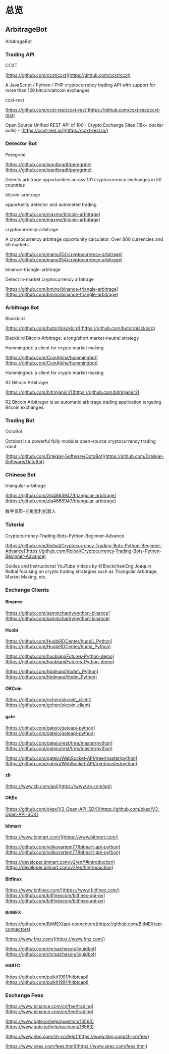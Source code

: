 # 总览

## ArbitrageBot

ArbitrageBot

### Trading API

CCXT

[https://github.com/ccxt/ccxt](https://github.com/ccxt/ccxt)

A JavaScript / Python / PHP cryptocurrency trading API with support for more than 120 bitcoin/altcoin exchanges

ccxt-rest

[https://github.com/ccxt-rest/ccxt-rest](https://github.com/ccxt-rest/ccxt-rest)

Open Source Unified REST API of 100+ Crypto Exchange Sites \(18k+ docker pulls\) - [https://ccxt-rest.io/](https://ccxt-rest.io/)

### Detector Bot

Peregrine

[https://github.com/wardbradt/peregrine](https://github.com/wardbradt/peregrine)

Detects arbitrage opportunities across 131 cryptocurrency exchanges in 50 countries

bitcoin-arbitrage

opportunity detector and automated trading

[https://github.com/maxme/bitcoin-arbitrage](https://github.com/maxme/bitcoin-arbitrage)

cryptocurrency-arbitrage

A cryptocurrency arbitrage opportunity calculator. Over 800 currencies and 50 markets.

[https://github.com/manu354/cryptocurrency-arbitrage](https://github.com/manu354/cryptocurrency-arbitrage)

binance-triangle-arbitrage

Detect in-market cryptocurrency arbitrage

[https://github.com/bmino/binance-triangle-arbitrage](https://github.com/bmino/binance-triangle-arbitrage)

### Arbitrage Bot

Blackbird

[https://github.com/butor/blackbird](https://github.com/butor/blackbird)

Blackbird Bitcoin Arbitrage: a long/short market-neutral strategy

Hummingbot: a client for crypto market making

[https://github.com/CoinAlpha/hummingbot](https://github.com/CoinAlpha/hummingbot)

Hummingbot: a client for crypto market making

R2 Bitcoin Arbitrager

[https://github.com/bitrinjani/r2](https://github.com/bitrinjani/r2)

R2 Bitcoin Arbitrager is an automatic arbitrage trading application targeting Bitcoin exchanges.

### Trading Bot

OctoBot

Octobot is a powerful fully modular open-source cryptocurrency trading robot.

[https://github.com/Drakkar-Software/OctoBot](https://github.com/Drakkar-Software/OctoBot)

### Chinese Bot

triangular-arbitrage

[https://github.com/zlq4863947/triangular-arbitrage](https://github.com/zlq4863947/triangular-arbitrage)

数字货币-三角套利机器人

### Tutorial

Cryptocurrency-Trading-Bots-Python-Beginner-Advance

[https://github.com/Roibal/Cryptocurrency-Trading-Bots-Python-Beginner-Advance](https://github.com/Roibal/Cryptocurrency-Trading-Bots-Python-Beginner-Advance)

Guides and Instructional YouTube Videos by @BlockchainEng Joaquin Roibal focusing on crypto trading strategies such as Triangular Arbitrage, Market Making, etc.

### Exchange Clients

#### Binance

[https://github.com/sammchardy/python-binance](https://github.com/sammchardy/python-binance)

#### Huobi

[https://github.com/HuobiRDCenter/huobi\_Python](https://github.com/HuobiRDCenter/huobi_Python)

[https://github.com/huobiapi/Futures-Python-demo](https://github.com/huobiapi/Futures-Python-demo)

[https://github.com/hbdmapi/hbdm\_Python](https://github.com/hbdmapi/hbdm_Python)

#### OKCoin

[https://github.com/gchen/okcoin\_client](https://github.com/gchen/okcoin_client)

#### gate

[https://github.com/gateio/gateapi-python](https://github.com/gateio/gateapi-python)

[https://github.com/gateio/rest/tree/master/python](https://github.com/gateio/rest/tree/master/python)

[https://github.com/gateio/WebSocket-API/tree/master/python](https://github.com/gateio/WebSocket-API/tree/master/python)

#### zb

[https://www.zb.com/api](https://www.zb.com/api)

#### OKEx

[https://github.com/okex/V3-Open-API-SDK](https://github.com/okex/V3-Open-API-SDK)

#### bitmart

[https://www.bitmart.com/](https://www.bitmart.com/)

[https://github.com/volkovartem77/bitmart-api-python](https://github.com/volkovartem77/bitmart-api-python)

[https://developer.bitmart.com/v2/en/\#introduction](https://developer.bitmart.com/v2/en/#introduction)

#### Bitfinex

[https://www.bitfinex.com/](https://www.bitfinex.com/) [https://github.com/bitfinexcom/bitfinex-api-py](https://github.com/bitfinexcom/bitfinex-api-py)

#### BitMEX

[https://github.com/BitMEX/api-connectors](https://github.com/BitMEX/api-connectors)

[https://www.fmz.com/](https://www.fmz.com/)

[https://github.com/chrisacheson/liquidbot](https://github.com/chrisacheson/liquidbot)

#### HitBTC

[https://github.com/pulkit1991/hitbtcapi](https://github.com/pulkit1991/hitbtcapi)

### Exchange Fees

[https://www.binance.com/cn/fee/trading](https://www.binance.com/cn/fee/trading)

[https://www.gate.io/help/question/16563](https://www.gate.io/help/question/16563)

[https://www.hbg.com/zh-cn/fee/](https://www.hbg.com/zh-cn/fee/)

[https://www.okex.com/fees.html](https://www.okex.com/fees.html)


